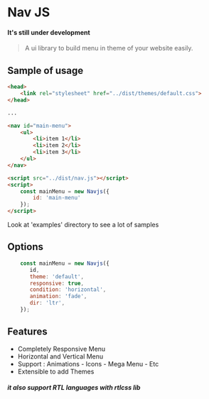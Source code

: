 # Nav JS

#### It's still under development

> A ui library to build menu in theme of your website easily.

## Sample of usage

``` html
<head>
    <link rel="stylesheet" href="../dist/themes/default.css">
</head>

...

<nav id="main-menu">
    <ul>
        <li>item 1</li>
        <li>item 2</li>
        <li>item 3</li>
    </ul>
</nav>

<script src="../dist/nav.js"></script>
<script>
    const mainMenu = new Navjs({
        id: 'main-menu'
    });
</script>
```
Look at 'examples' directory to see a lot of samples

## Options
```javascript
    const mainMenu = new Navjs({
       id,
       theme: 'default',
       responsive: true,
       condition: 'horizontal',
       animation: 'fade',
       dir: 'ltr',
    });
```

## Features
* Completely Responsive Menu
* Horizontal and Vertical Menu
* Support : Animations - Icons - Mega Menu - Etc
* Extensible to add Themes

##### it also support RTL languages with rtlcss lib 